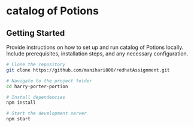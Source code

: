 # catalog of Potions 

## Getting Started

Provide instructions on how to set up and run catalog of Potions locally. Include prerequisites, installation steps, and any necessary configuration.

```bash
# Clone the repository
git clone https://github.com/manihari800/redhatAssignment.git

# Navigate to the project folder
cd harry-porter-portion

# Install dependencies
npm install

# Start the development server
npm start
